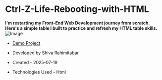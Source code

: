 # Ctrl-Z-Life-Rebooting-with-HTML
**I'm restarting my Front-End Web Development journey from scratch. Here's a simple table I built to practice and refresh my HTML table skills.**
![Image](https://github.com/user-attachments/assets/e85c7226-5d92-48fb-90a7-20680c7d2f7a)
- [Demo Project](https://rahimitabarshiva.github.io/Ctrl-Z-Life-Rebooting-with-HTML/)

- Developed by Shiva Rahimitabar

- Created - 2025-07-19

- Technologies Used - Html

